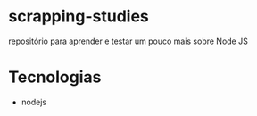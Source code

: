 # scrapping-studies
repositório para aprender e testar um pouco mais sobre Node JS


# Tecnologias 

- nodejs